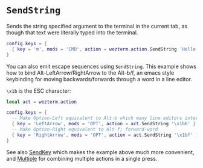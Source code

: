 # `SendString`

Sends the string specified argument to the terminal in the current tab, as
though that text were literally typed into the terminal.

```lua
config.keys = {
  { key = 'm', mods = 'CMD', action = wezterm.action.SendString 'Hello' },
}
```

You can also emit escape sequences using `SendString`.  This example shows
how to bind Alt-LeftArrow/RightArrow to the Alt-b/f, an emacs style
keybinding for moving backwards/forwards through a word in a line editor.

`\x1b` is the ESC character:

```lua
local act = wezterm.action

config.keys = {
  -- Make Option-Left equivalent to Alt-b which many line editors interpret as backward-word
  { key = 'LeftArrow', mods = 'OPT', action = act.SendString '\x1bb' },
  -- Make Option-Right equivalent to Alt-f; forward-word
  { key = 'RightArrow', mods = 'OPT', action = act.SendString '\x1bf' },
}
```

See also [SendKey](SendKey.md) which makes the example above much more convenient,
and [Multiple](Multiple.md) for combining multiple actions in a single press.
